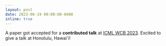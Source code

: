 ```yaml
---
layout: post
date: 2023-06-19 00:00:00-0400
inline: true
---
```


A paper got accepted for a **contributed talk** at [ICML WCB 2023](https://icml-compbio.github.io/). Excited to give a talk at Honolulu, Hawai'i!